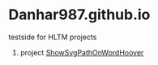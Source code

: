 # Danhar987.github.io
testside for HLTM projects

1. project [ShowSvgPathOnWordHoover](ShowSvgPathOnWordHoover/main.html)

